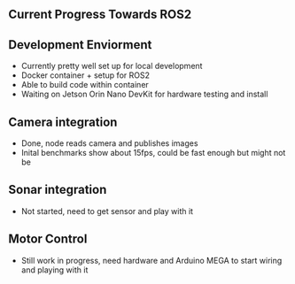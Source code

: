 ## **Current Progress Towards ROS2**

## Development Enviorment
- Currently pretty well set up for local development
- Docker container + setup for ROS2
- Able to build code within container
- Waiting on Jetson Orin Nano DevKit for hardware testing and install


## Camera integration
- Done, node reads camera and publishes images
- Inital benchmarks show about 15fps, could be fast enough but might not be

## Sonar integration
- Not started, need to get sensor and play with it

## Motor Control
- Still work in progress, need hardware and Arduino MEGA to start wiring and playing with it
